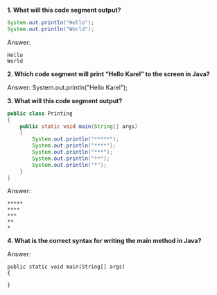 **1. What will this code segment output?**
```java
System.out.println("Hello");
System.out.println("World");
```

Answer: 

```
Hello  
World
```

**2. Which code segment will print “Hello Karel” to the screen in Java?**

Answer: System.out.println("Hello Karel");

**3. What will this code segment output?**
```java
public class Printing
{
    public static void main(String[] args)
    {
        System.out.println("*****");
        System.out.println("****");
        System.out.println("***");
        System.out.println("**");
        System.out.println("*");
    }
}
```

Answer: 
```
*****  
****  
***  
**  
*  
```

**4. What is the correct syntax for writing the main method in Java?**

Answer: 
```
public static void main(String[] args)
{

}
```


